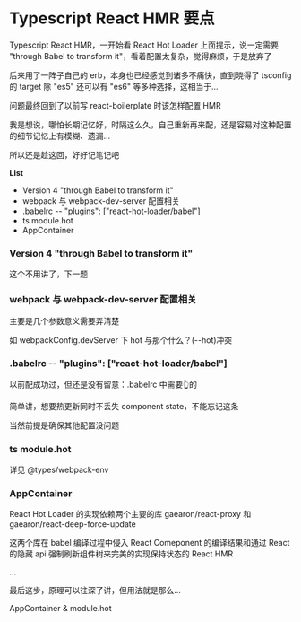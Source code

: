 # Typescript React HMR 要点

Typescript React HMR，一开始看 React Hot Loader 上面提示，说一定需要 "through Babel to transform it"，看着配置太复杂，觉得麻烦，于是放弃了

后来用了一阵子自己的 erb，本身也已经感觉到诸多不痛快，直到晓得了 tsconfig 的 target 除 "es5" 还可以有 "es6" 等多种选择，这相当于...

问题最终回到了以前写 react-boilerplate 时该怎样配置 HMR

我是想说，哪怕长期记忆好，时隔这么久，自己重新再来配，还是容易对这种配置的细节记忆上有模糊、遗漏...

所以还是趁这回，好好记笔记吧


**List**

* Version 4 "through Babel to transform it"
* webpack 与 webpack-dev-server 配置相关
* .babelrc -- "plugins": ["react-hot-loader/babel"]
* ts module.hot
* AppContainer


### Version 4 "through Babel to transform it"

这个不用讲了，下一题


### webpack 与 webpack-dev-server 配置相关

主要是几个参数意义需要弄清楚

如 webpackConfig.devServer 下 hot 与那个什么？(--hot)冲突


### .babelrc -- "plugins": ["react-hot-loader/babel"]

以前配成功过，但还是没有留意：.babelrc 中需要👆的

简单讲，想要热更新同时不丢失 component state，不能忘记这条

当然前提是确保其他配置没问题


### ts module.hot

详见 @types/webpack-env


### AppContainer

React Hot Loader 的实现依赖两个主要的库 gaearon/react-proxy 和 gaearon/react-deep-force-update

这两个库在 babel 编译过程中侵入 React Comeponent 的编译结果和通过 React 的隐藏 api 强制刷新组件树来完美的实现保持状态的 React HMR

...

最后这步，原理可以往深了讲，但用法就是那么...

AppContainer & module.hot